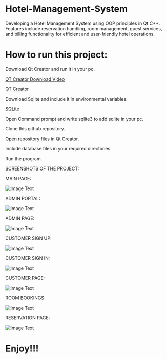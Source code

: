 # Hotel-Management-System
Developing a Hotel Management System using OOP principles in Qt C++. Features include reservation handling, room management, guest services, and billing functionality for efficient and user-friendly hotel operations.

# How to run this project:
Download Qt Creator and run it in your pc.

[QT Creator Download Video](https://www.youtube.com/watch?v=OoVNt-KJ96w)

[QT Creator](https://www.qt.io/download-qt-installer-oss?hsCtaTracking=99d9dd4f-5681-48d2-b096-470725510d34%7C074ddad0-fdef-4e53-8aa8-5e8a876d6ab4)

Download Sqlite and include it in environmental variables.

[SQLite](https://www.sqlite.org/download.html)

Open Command prompt and write sqlite3 to add sqlite in your pc.

Clone this github repository.

Open repository files in Qt Creator.

Include database files in your required directories.

Run the program.

SCREENSHOTS OF THE PROJECT:

MAIN PAGE:

![Image Text](https://github.com/Serene-View-Suites/Hotel-Management-System/blob/main/Screenshots/Main.PNG)

ADMIN PORTAL:

![Image Text](https://github.com/Serene-View-Suites/Hotel-Management-System/blob/main/Screenshots/Admin.PNG)

ADMIN PAGE:

![Image Text](https://github.com/Serene-View-Suites/Hotel-Management-System/blob/main/Screenshots/AdminPage.PNG)

CUSTOMER SIGN UP:

![Image Text](https://github.com/Serene-View-Suites/Hotel-Management-System/blob/main/Screenshots/Reg.PNG)

CUSTOMER SIGN IN:

![Image Text](https://github.com/Serene-View-Suites/Hotel-Management-System/blob/main/Screenshots/SignIn.PNG)

CUSTOMER PAGE:

![Image Text](https://github.com/Serene-View-Suites/Hotel-Management-System/blob/main/Screenshots/Customer.PNG)

ROOM BOOKINGS:

![Image Text](https://github.com/Serene-View-Suites/Hotel-Management-System/blob/main/Screenshots/Booking.PNG)

RESERVATION PAGE:

![Image Text](https://github.com/Serene-View-Suites/Hotel-Management-System/blob/main/Screenshots/Reservation.PNG)


# Enjoy!!!
